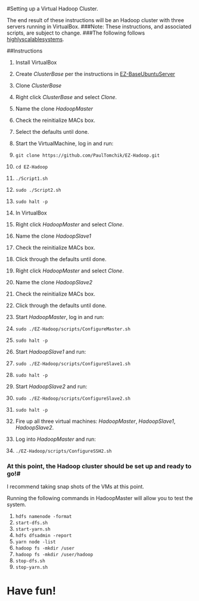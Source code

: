 #Setting up a Virtual Hadoop Cluster.

The end result of these instructions will be an Hadoop cluster with three servers running in VirtualBox.
###Note: These instructions, and associated scripts, are subject to change.
###The following follows [highlyscalablesystems](http://www.highlyscalablesystems.com/3597/hadoop-installation-tutorial-hadoop-2-x/).

##Instructions
1. Install VirtualBox

2. Create *ClusterBase* per the instructions in [EZ-BaseUbuntuServer](https://github.com/PaulTomchik/EZ-BaseUbuntuServer)

3. Clone *ClusterBase*
  1. Right click *ClusterBase* and select *Clone*.
  2. Name the clone *HadoopMaster*
  3. Check the reinitialize MACs box.
  4. Select the defaults until done.

4. Start the VirtualMachine, log in and run:
  1. `git clone https://github.com/PaulTomchik/EZ-Hadoop.git`
  2. `cd EZ-Hadoop`
  3. `./Script1.sh`
  4. `sudo ./Script2.sh`
  5. `sudo halt -p`

5. In VirtualBox
  1. Right click *HadoopMaster* and select *Clone*.
  2. Name the clone *HadoopSlave1*
  3. Check the reinitialize MACs box.
  4. Click through the defaults until done.  
  5. Right click *HadoopMaster* and select *Clone*.
  6. Name the clone *HadoopSlave2*
  7. Check the reinitialize MACs box.
  8. Click through the defaults until done.  

6. Start *HadoopMaster*, log in and run:
  1. `sudo ./EZ-Hadoop/scripts/ConfigureMaster.sh`
  2. `sudo halt -p`

7. Start *HadoopSlave1* and run:
  1. `sudo ./EZ-Hadoop/scripts/ConfigureSlave1.sh`
  2. `sudo halt -p`

8. Start *HadoopSlave2* and run:
  1. `sudo ./EZ-Hadoop/scripts/ConfigureSlave2.sh`
  2. `sudo halt -p`

9. Fire up all three virtual machines: *HadoopMaster*, *HadoopSlave1*, *HadoopSlave2*.

10. Log into *HadoopMaster* and run:
  1. `./EZ-Hadoop/scripts/ConfigureSSH2.sh`

### At this point, the Hadoop cluster should be set up and ready to go!#
I recommend taking snap shots of the VMs at this point.

Running the following commands in HadoopMaster will allow you to test the system.
  1. `hdfs namenode -format`
  2. `start-dfs.sh`
  3. `start-yarn.sh`
  4. `hdfs dfsadmin -report`
  5. `yarn node -list`
  6. `hadoop fs -mkdir /user`
  7. `hadoop fs -mkdir /user/hadoop`
  8. `stop-dfs.sh`
  9. `stop-yarn.sh`

# Have fun!

